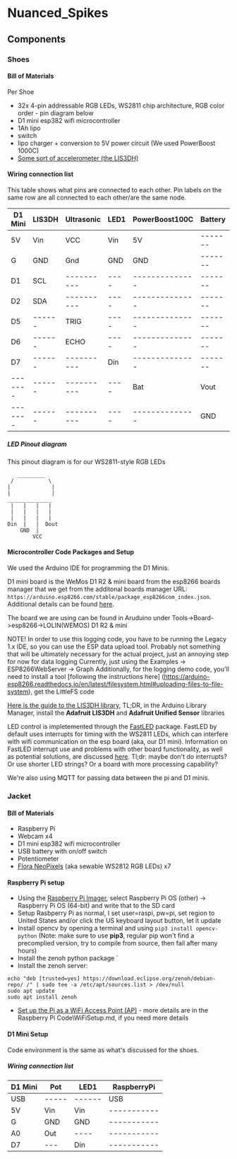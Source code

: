 # Nuanced_Spikes

## Components

### Shoes
#### Bill of Materials
Per Shoe

 - 32x 4-pin addressable RGB LEDs, WS2811 chip architecture, RGB color order - pin diagram below
 - D1 mini esp382 wifi microcontroller
 - 1Ah lipo
 - switch
 - lipo charger + conversion to 5V power circuit (We used PowerBoost 1000C)
 - [Some sort of accelerometer (the LIS3DH)](https://learn.adafruit.com/adafruit-lis3dh-triple-axis-accelerometer-breakout)


#### Wiring connection list
This table shows what pins are connected to each other. Pin labels on the same row are all connected to each other/are the same node.

| D1 Mini | LIS3DH | Ultrasonic | LED1 | PowerBoost100C | Battery | Switch |
| --------|--------|------------|------|----------------|---------|--------|
|    5V   |  Vin   |     VCC    | Vin  |      5V        | ------- | ------ |
|    G    |  GND   |     Gnd    | GND  |      GND       | ------- | Pin 1  |
|    D1   |  SCL   | ---------- | ---- | -------------- | ------- | ------ |
|    D2   |  SDA   | ---------- | ---- | -------------- | ------- | ------ |
|    D5   | ------ |    TRIG    | ---- | -------------- | ------- | ------ |
|    D6   | ------ |    ECHO    | ---- | -------------- | ------- | ------ |
|    D7   | ------ | ---------- | Din  | -------------- | ------- | ------ |
| ------- | ------ | ---------- | ---- |      Bat       |  Vout   | ------ |
| ------- | ------ | ---------- | ---- | -------------- |   GND   | Common |


##### LED Pinout diagram
This pinout diagram is for our WS2811-style RGB LEDs

```
   _________
 /           \
|             |
|             |
______________
 |   |   |   |
 |   |   |   |
 |   |   |   |
Din  |   |  Dout
    GND  |
        VCC
```


#### Microcontroller Code Packages and Setup
We used the Arduino IDE for programming the D1 Minis.

D1 mini board is the WeMos D1 R2 & mini board from the esp8266 boards manager that we get from the additonal boards manager URL: ```https://arduino.esp8266.com/stable/package_esp8266com_index.json```. Additional details can be found [here](https://makersportal.com/blog/2019/6/12/wemos-d1-mini-esp8266-arduino-wifi-board).

The board we are using can be found in Aruduino under Tools->Board->esp8266->LOLIN(WEMOS) D1 R2 & mini

NOTE! In order to use this logging code, you have to be running the Legacy 1.x IDE, so you can use the ESP data upload tool.
Probably not something that will be ultimately necessary for the actual project, just an annoying step for now for data logging
Currently, just using the Examples -> ESP8266WebServer -> Graph
Additionally, for the logging demo code, you'll need to install a tool [following the instructions here] (https://arduino-esp8266.readthedocs.io/en/latest/filesystem.html#uploading-files-to-file-system), get the LittleFS code

[Here is the guide to the LIS3DH library](https://learn.adafruit.com/adafruit-lis3dh-triple-axis-accelerometer-breakout/arduino), TL;DR, in the Arduino Library Manager, install the **Adafruit LIS3DH** and **Adafruit Unified Sensor** libraries

LED control is impletemented through the [FastLED](https://fastled.io/) package. FastLED by default uses interrupts for timing with the WS2811 LEDs, which can interfere with wifi communication on the esp board (aka, our D1 mini). Information on FastLED interrupt use and problems with other board functionality, as well as potential solutions, are discussed [here](https://github.com/FastLED/FastLED/wiki/Interrupt-problems). Tl;dr: maybe don't do interrupts? Or use shorter LED strings? Or a board with more processing capability?

We're also using MQTT for passing data between the pi and D1 minis.


### Jacket
#### Bill of Materials

- Raspberry Pi
- Webcam x4
- D1 mini esp382 wifi microcontroller
- USB battery with on/off switch
- Potentiometer
- [Flora NeoPixels](https://www.adafruit.com/product/1260) (aka sewable WS2812 RGB LEDs) x7

#### Raspberry Pi setup

- Using the [Raspberry Pi Imager](https://www.raspberrypi.com/software/), select Raspberry Pi OS (other) -> Raspberry Pi OS (64-bit) and write that to the SD card
- Setup Rasbperry Pi as normal, I set user=raspi, pw=pi, set region to United States and/or click the US keyboard layout button, let it update
- Install opencv by opening a terminal and using `pip3 install opencv-python` (Note: make sure to use **pip3**, regular pip won't find a precomplied version, try to compile from source, then fail after many hours)
-  Install the zenoh python package `
-  Install the zenoh server: 
```
echo "deb [trusted=yes] https://download.eclipse.org/zenoh/debian-repo/ /" | sudo tee -a /etc/apt/sources.list > /dev/null
sudo apt update
sudo apt install zenoh 
```
- [Set up the Pi as a WiFi Access Point (AP)](https://www.raspberrypi.com/documentation/computers/configuration.html#setting-up-a-routed-wireless-access-point) - more details are in the Raspberry Pi Code\WiFiSetup.md, if you need more details

#### D1 Mini Setup
Code environment is the same as what's discussed for the shoes. 


##### Wiring connection list

| D1 Mini | Pot | LED1 | RaspberryPi |
| --------|-----|------|-------------|
|    USB  |-----|------|     USB     |
|    5V   | Vin | Vin  | ----------- |
|    G    | GND | GND  | ----------- |
|    A0   | Out | ---- | ----------- |
|    D7   | --- | Din  | ----------- |
